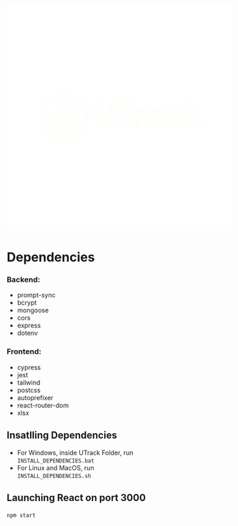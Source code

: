 ![alt text](https://github.com/h0nt3d/UTrack/blob/main/images/uTrack.png?raw=true)

# Dependencies
### Backend:
- prompt-sync
- bcrypt
- mongoose
- cors
- express
- dotenv

### Frontend:
- cypress
- jest
- tailwind
- postcss
- autoprefixer
- react-router-dom
- xlsx

## Insatlling Dependencies
- For Windows, inside UTrack Folder, run <br>
`INSTALL_DEPENDENCIES.bat`
- For Linux and MacOS, run <br>
`INSTALL_DEPENDENCIES.sh`

## Launching React on port 3000
`npm start`












